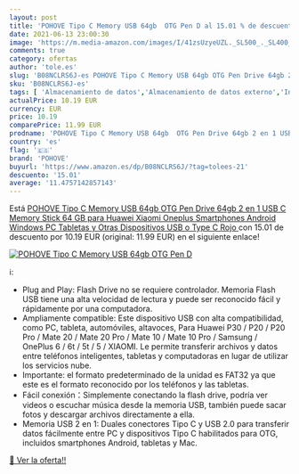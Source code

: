 ```yaml
---
layout: post
title: 'POHOVE Tipo C Memory USB 64gb  OTG Pen D al 15.01 % de descuento'
date: 2021-06-13 23:00:30
image: 'https://m.media-amazon.com/images/I/41zsUzyeUZL._SL500_._SL400_.jpg'
comments: true
category: ofertas
author: 'tole.es'
slug: 'B08NCLRS6J-es POHOVE Tipo C Memory USB 64gb OTG Pen Drive 64gb 2 en 1...'
sku: 'B08NCLRS6J-es'
tags: [ 'Almacenamiento de datos','Almacenamiento de datos externo','Informática','Memorias USB','android','pohove', ]
actualPrice: 10.19 EUR
currency: EUR
price: 10.19
comparePrice: 11.99 EUR
prodname: 'POHOVE Tipo C Memory USB 64gb  OTG Pen Drive 64gb 2 en 1 USB C Memory Stick 64 GB para Huawei  Xiaomi  Oneplus  Smartphones Android  Windows  PC  Tabletas y Otras Dispositivos USB o Type C  Rojo '
country: 'es'
flag: '🇪🇸'
brand: 'POHOVE'
buyurl: 'https://www.amazon.es/dp/B08NCLRS6J/?tag=tolees-21'
descuento: '15.01'
average: '11.4757142857143'
---
```


Está [POHOVE Tipo C Memory USB 64gb  OTG Pen Drive 64gb 2 en 1 USB C Memory Stick 64 GB para Huawei  Xiaomi  Oneplus  Smartphones Android  Windows  PC  Tabletas y Otras Dispositivos USB o Type C  Rojo ](https://www.amazon.es/dp/B08NCLRS6J/?tag=tolees-21) con 15.01 de descuento por 10.19 EUR (original: 11.99 EUR) en el siguiente enlace!

[![POHOVE Tipo C Memory USB 64gb  OTG Pen D](https://m.media-amazon.com/images/I/41zsUzyeUZL._SL500_._SL400_.jpg)](https://www.amazon.es/dp/B08NCLRS6J/?tag=tolees-21)

ℹ️:

- Plug and Play: Flash Drive no se requiere controlador. Memoria Flash USB tiene una alta velocidad de lectura y puede ser reconocido fácil y rápidamente por una computadora.
- Ampliamente compatible: Este dispositivo USB con alta compatibilidad, como PC, tableta, automóviles, altavoces, Para Huawei P30 / P20 / P20 Pro / Mate 20 / Mate 20 Pro / Mate 10 / Mate 10 Pro / Samsung / OnePlus 6 / 6t / 5t / 5 / XIAOMI. Le permite transferir archivos y datos entre teléfonos inteligentes, tabletas y computadoras en lugar de utilizar los servicios nube.
- Importante: el formato predeterminado de la unidad es FAT32 ya que este es el formato reconocido por los teléfonos y las tabletas.
- Fácil conexión：Simplemente conectando la flash drive, podría ver videos o escuchar música desde la memoria USB, también puede sacar fotos y descargar archivos directamente a ella.
- Memoria USB 2 en 1: Duales conectores Tipo C y USB 2.0 para transferir datos fácilmente entre PC y dispositivos Tipo C habilitados para OTG, incluidos smartphones Android, tabletas y Mac.

[🛒 Ver la oferta!!](https://www.amazon.es/dp/B08NCLRS6J/?tag=tolees-21)
